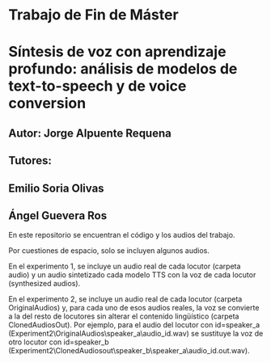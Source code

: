 # Trabajo de Fin de Máster

# Síntesis de voz con aprendizaje profundo: análisis de modelos de text-to-speech y de voice conversion

## Autor: Jorge Alpuente Requena

## Tutores: 
## Emilio Soria Olivas
## Ángel Guevera Ros


En este repositorio se encuentran el código y los audios del trabajo. 

Por cuestiones de espacio, solo se incluyen algunos audios. 

En el experimento 1, se incluye un audio real de cada locutor (carpeta audio) y un audio sintetizado  cada modelo TTS con la voz de cada locutor (synthesized audios).

En el experimento 2, se incluye un audio real de cada locutor (carpeta OriginalAudios) y, para cada uno de esos audios reales, la voz se convierte a la del resto de locutores sin alterar el contenido lingüístico (carpeta ClonedAudiosOut). Por ejemplo, para el audio del locutor con id=speaker_a (Experiment2\OriginalAudios\speaker_a\audio_id.wav) se sustituye la voz de otro locutor con id=speaker_b (Experiment2\ClonedAudiosout\speaker_b\speaker_a\audio_id.out.wav).